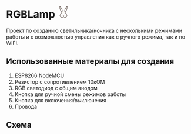 # RGBLamp <img src="https://github.com/DariaTui/RGBLamp/blob/main/data/rabbit.png" height="32"/>

Проект по созданию светильника/ночника с несколькими режимами работы и с возможностью управления как с ручного режима, так и по WIFI.
<h2>Использованные материалы для создания</h2>

1. ESP8266 NodeMCU
2. Резистор с сопротивлением 10кОМ
3. RGB светодиод с общим анодом
4. Кнопка для ручной смены режимов работы
5. Кнопка для включения/выключения
6. Провода
<h2>Схема</h2>


